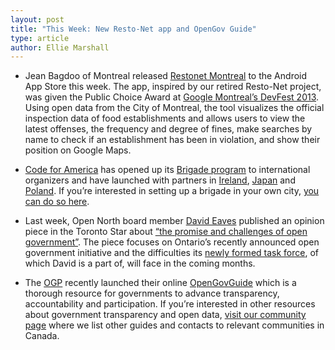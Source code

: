 ```yaml
---
layout: post
title: "This Week: New Resto-Net app and OpenGov Guide"
type: article
author: Ellie Marshall
---
```

- Jean Bagdoo of Montreal released [Restonet Montreal](https://play.google.com/store/apps/details?id=ca.usimage.resto) to the Android App Store this week. The app, inspired by our retired Resto-Net project, was given the Public Choice Award at [Google Montreal’s DevFest 2013](http://android-montreal.com/post/64081804354/devfest-2013-presentation-videos-are-up). Using open data from the City of Montreal, the tool visualizes the official inspection data of food establishments and allows users to view the latest offenses, the frequency and degree of fines, make searches by name to check if an establishment has been in violation, and show their position on Google Maps.

- [Code for America](http://codeforamerica.org/) has opened up its [Brigade program](http://brigade.codeforamerica.org/) to international organizers and have launched with partners in [Ireland](http://www.codeforall.ie/), [Japan](http://code4japan.org/) and [Poland](http://epf.org.pl/kodujdlapolski/). If you’re interested in setting up a brigade in your own city, [you can do so here](http://brigade.codeforamerica.org/organize).

- Last week, Open North board member [David Eaves](http://www.eaves.ca) published an opinion piece in the Toronto Star about [“the promise and challenges of open government”](http://www.thestar.com/opinion/commentary/2013/10/29/the_promise_and_challenges_of_open_government.html). The piece focuses on Ontario’s recently announced open government initiative and the difficulties its [newly formed task force](http://www.thestar.com/news/queenspark/2013/10/21/kathleen_wynne_to_launch_open_government_push_to_boost_transparency.html), of which David is a part of, will face in the coming months. 

- The [OGP](http://www.opengovpartnership.org/) recently launched their online [OpenGovGuide](http://www.opengovguide.com/) which is a thorough resource for governments to advance transparency, accountability and participation. If you’re interested in other resources about government transparency and open data, [visit our community page](http://opennorth.ca/community/) where we list other guides and contacts to relevant communities in Canada.